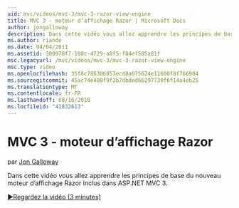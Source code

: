 ```yaml
---
uid: mvc/videos/mvc-3/mvc-3-razor-view-engine
title: MVC 3 - moteur d’affichage Razor | Microsoft Docs
author: jongalloway
description: Dans cette vidéo vous allez apprendre les principes de base du nouveau moteur d’affichage Razor inclus dans ASP.NET MVC 3.
ms.author: riande
ms.date: 04/04/2011
ms.assetid: 300978f7-108c-4729-a8f5-f84ef585a81f
msc.legacyurl: /mvc/videos/mvc-3/mvc-3-razor-view-engine
msc.type: video
ms.openlocfilehash: 35f8c786306857ecd8a075624e11600f8f766904
ms.sourcegitcommit: 45ac74e400f9f2b7dbded66297730f6f14a4eb25
ms.translationtype: MT
ms.contentlocale: fr-FR
ms.lasthandoff: 08/16/2018
ms.locfileid: "41832613"
---
```

<a name="mvc-3---razor-view-engine"></a>MVC 3 - moteur d’affichage Razor
====================
par [Jon Galloway](https://github.com/jongalloway)

Dans cette vidéo vous allez apprendre les principes de base du nouveau moteur d’affichage Razor inclus dans ASP.NET MVC 3.

[&#9654;Regardez la vidéo (3 minutes)](https://channel9.msdn.com/Blogs/ASP-NET-Site-Videos/mvc-3-razor-view-engine)
